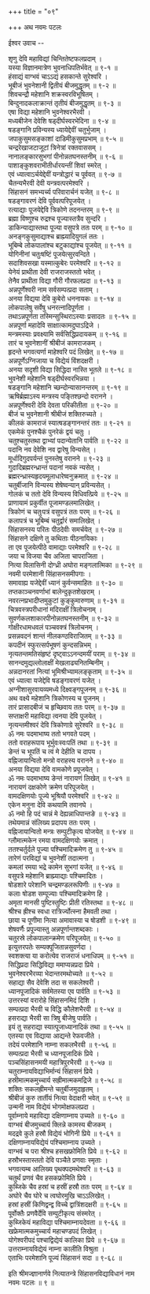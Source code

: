 +++
title = "०९"

+++
अथ नवमः पटलः  
  
  
ईश्वर उवाच --  
  
शृणु देवि महाविद्यां चिन्तितेष्टफलप्रदाम् ।  
यस्या विज्ञानमात्रेण भुवनाधिपतिर्भवेत् ॥ ९-१ ॥  
हंसाद्यं वाग्भवं चाऽऽद्यं हसकान्ते सुरेश्वरि ।  
भूबीजं भुवनेशानी द्वितीयं बीजमुद्धृतम् ॥ ९-२ ॥  
शिवचन्द्रौ महेशानि शक्रस्वरविभूषितम् ।  
बिन्दुनादकलाक्रान्तं तृतीयं बीजमुद्धृतम् ॥ ९-३ ॥  
एषा विद्या महेशानि भुवनेश्वरभैरवी ।  
मध्यबीजेन देवेशि षड्दीर्घस्वरभेदिना ॥ ९-४ ॥  
षडङ्गानि प्रविन्यस्य ध्यायेद्देवीं चतुर्भुजाम् ।  
जपाकुसुमसङ्काशां दाडिमीकुसुमप्रभाम् ॥ ९-५ ॥  
चन्द्ररेखाजटाजूटां त्रिनेत्रां रक्तवाससम् ।  
नानालङ्कारसुभगां पीनोन्नतघनस्तनीम् ॥ ९-६ ॥  
पाशाङ्कुशवराभीतीर्धारयन्तीं शिवां स्मरेत् ।  
एवं ध्यात्वाऽर्चयेद्देवीं यन्त्रोद्धारं च पूर्ववत् ॥ ९-७ ॥  
चैतन्यभैरवी देवी यन्त्रवत्परमेश्वरि ।  
सिंहासनं समभ्यर्च्य परिवारार्चनं यजेत् ॥ ९-८ ॥  
षडङ्गावरणं देवि पूर्ववत्परिपूजयेत् ।  
रत्याद्याः पूजयेद्देवि त्रिकोणे तदनन्तरम् ॥ ९-९ ॥  
ब्रह्मा विष्णुश्च रुद्रश्च पूज्यास्तत्रैव सुन्दरि ।  
डाकिन्याद्यास्तथा पूज्या वसुपत्रे ततः परम् ॥ ९-१० ॥  
अनङ्गकुसुमाद्याश्च ब्राह्म्यादियुगलं ततः ।  
भूबिम्बे लोकपालांश्च बटुकाद्यांश्च पूजयेत् ॥ ९-११ ॥  
योगिनीनां चतुःषष्टिं पूजयेत्सुरवन्दिते ।  
सदाशिवसखा यस्मात्कुबेरः परमेश्वरि ॥ ९-१२ ॥  
येनेयं प्राथीता देवी राजराजस्ततो भवेत् ।  
तेनैव प्राथीता विद्या गौरी गौरफलप्रदा ॥ ९-१३ ॥  
अन्नपूर्णेश्वरी नाम सर्वसम्पत्प्रदा सताम् ।  
अनया विद्यया देवि कुबेरो धननायकः ॥ ९-१४ ॥  
लोकपालेषु सर्वेषु धनरत्नादिपूर्णता ।  
तथाऽन्नपूर्णता तस्मिन्सुस्थिराऽस्याः प्रसादतः ॥ ९-१५ ॥  
अन्नपूर्णा महादेवि साक्षात्कामदुघाऽद्रिजे ।  
मन्त्रमस्याः प्रवक्ष्यामि सर्वसिद्धिप्रदायकम् ॥ ९-१६ ॥  
तारं च भुवनेशानीं श्रीबीजं कामराजकम् ।  
हृदन्ते भगवत्यर्णा माहेश्वरि पदं लिखेत् ॥ ९-१७ ॥  
अन्नपूर्णेऽग्निजाया च विद्येयं विंशदक्षरी ।  
अनया सदृशी विद्या सिद्धिदा नास्ति भूतले ॥ ९-१८ ॥  
भुवनेशी महेशानि षड्दीर्घस्वरभिन्नया ।  
षडङ्गानि महेशानि च्छन्दोन्यासानन्तरम् ॥ ९-१९ ॥  
ऋषिर्ब्रह्माऽस्य मन्त्रस्य पङ्तिश्छन्दो वरानने ।  
अन्नपूर्णेश्वरी देवि देवता परिकीतीता ॥ ९-२० ॥  
बीजं च भुवनेशानी श्रीबीजं शक्तिरुच्यते ।  
कीलकं कामराजं स्यात्षडङ्गानन्तरं ततः ॥ ९-२१ ॥  
एकमेकं पुनश्चैकं पुनरेकं द्वयं चतुः ।  
चतुश्चतुस्तथा द्वाभ्यां पदान्येतानि पार्वति ॥ ९-२२ ॥  
पदानि नव देवेशि नव द्वारेषु विन्यसेत् ।  
मूर्धादिगुदपर्यन्तं पुनस्तेषु वरानने ॥ ९-२३ ॥  
गुदादिब्रह्मरन्ध्रान्तं पदानां नवकं न्यसेत् ।  
ब्रह्मरन्ध्रास्यहृदयमूलाधारेष्वनुक्रमात् ॥ ९-२४ ॥  
चतुर्बीजानि विन्यस्य शेषेष्वन्यान् प्रविन्यसेत् ।  
गोलकं च ततो देवि विन्यस्य विधिवत्प्रिये ॥ ९-२५ ॥  
प्राणायामं प्रकुर्वीत पूजामण्डलमालिखेत् ।  
त्रिकोणं च चतुःपत्रं वसुपत्रं ततः परम् ॥ ९-२६ ॥  
कलापत्रं च भूबिम्बं चतुर्द्वारं समालिखेत् ।  
सिंहासनस्य परितः पीठदेवीः समर्चयेत् ॥ ९-२७ ॥  
सिंहासने दक्षिणे तु कथिताः पीठनायिकाः ।  
ता एव पूजयेत्पीठे वामाद्याः परमेश्वरि ॥ ९-२८ ॥  
जया च विजया चैव अजिता चापराजिता ।  
नित्या विलासिनी दोग्ध्री अघोरा मङ्गलात्मिका ॥ ९-२९ ॥  
नवमी परमेशानी सिंहासनसमीपगाः ।  
समावाह्य यजेद्देवीं ध्यानं कुर्वन्समाहितः ॥ ९-३० ॥  
तप्तकाञ्चनवर्णाभां बालेन्दुकृतशेखराम् ।  
नवरत्नप्रभादीप्तमुकुटां कुङ्कुमारुणाम् ॥ ९-३१ ॥  
चित्रवस्त्रपरीधानां मदिराक्षीं त्रिलोचनाम् ।  
सुवर्णकलशाकारपीनोन्नतघनस्तनीम् ॥ ९-३२ ॥  
गोक्षीरधामधवलं पञ्चवक्त्रं त्रिलोचनम् ।  
प्रसन्नवदनं शान्तं नीलकण्ठविराजितम् ॥ ९-३३ ॥  
कपदीनं स्फुरत्सर्पभूषणं कुन्दसन्निभम् ।  
नृत्यतन्तमतिसंहृष्टं दृष्ट्वाऽऽनन्दमयीं पराम् ॥ ९-३४ ॥  
सानन्दमुद्यल्लोलाक्षीं मेखलाढ्यनितम्बिनीम् ।  
अन्नदानरतां नित्यां भूमिश्रीभ्यामलङ्कृताम् ॥ ९-३५ ॥  
एवं ध्यात्वा यजेद्देवि षडङ्गावरणं यजेत् ।  
अग्नीशासुरवायव्यमध्ये दिक्ष्वङ्गपूजनम् ॥ ९-३६ ॥  
अथ वक्ष्ये महेशानि त्रिकोणस्य च पूजनम् ।  
तारं प्रासादबीजं च हृच्छिवाय ततः परम् ॥ ९-३७ ॥  
सप्ताक्षरी महाविद्या त्वनया देवि पूजयेत् ।  
नृत्यन्तमीश्वरं देवि त्रिकोणाग्रे सुरेश्वरि ॥ ९-३८ ॥  
ॐ नमः पदमाभाष्य ततो भगवते पदम् ।  
ततो वराहरूपाय भूर्भुवःस्वःपतिं तथा ॥ ९-३९ ॥  
ङेन्तं च भूपतिं च त्वं मे देहीति च दापय ।  
वह्निजायान्वितो मन्त्रो वराहस्य वरानने ॥ ९-४० ॥  
अनया विद्यया देवि वामकोणे प्रपूजयेत् ।  
ॐ नमः पदमाभाष्य ङेन्तं नारायणं लिखेत् ॥ ९-४१ ॥  
नारायणं दक्षकोणे क्रमेण परिपूजयेत् ।  
वामदक्षिणयोः पूज्ये भूश्रियौ परमेश्वरि ॥ ९-४२ ॥  
एकेन मनुना देवि कथयामि तवानघे ।  
ॐ नमो हि पदं चान्नं मे देह्यन्नाधिपान्तङे ॥ ९-४३ ॥  
तथेयमान्नं संलिख्य प्रदापय ततः परम् ।  
वह्निजायान्वितो मन्त्रः सम्पुटीकृत्य योजयेत् ॥ ९-४४ ॥  
ग्लौमात्मकेन रमया वामदक्षिणयोः क्रमात् ।  
ततश्चर्तुर्दले पूज्या पश्चिमादिक्रमेण तु ॥ ९-४५ ॥  
तारेणं परविद्यां च भुवनेशीं तदात्मना ।  
कमलां रमया भद्रे कामेन सुभगां यजेत् ॥ ९-४६ ॥  
वसुपत्रे महेशानि ब्राह्म्याद्याः पश्चिमादितः ।  
षोडशारे परेशानि चन्द्रमण्डलरूपिणीः ॥ ९-४७ ॥  
कलाः षोडश सम्पूज्याः पश्चिमादिक्रमेण हि ।  
अमृता मानसी पुष्टिस्तुष्टिः प्रीती रतिस्तथा ॥ ९-४८ ॥  
श्रीश्च ह्रीश्च स्वधा रात्रिर्ज्योत्स्ना हैमवती तथा ।  
छाया च पूणीमा नित्या अमावास्या च षोडशी ॥ ९-४९ ॥  
शेषवर्णैः प्रपूज्यास्तु अन्नपूर्णान्तशब्दकाः ।  
चतुरस्रे लोकपालान्क्रमेण परिपूजयेत् ॥ ९-५० ॥  
इत्युत्तरपतेः सम्यक्पूजितान्नसुवर्णदा ।  
स्वशक्त्या या करोत्येव राजराजं धनाधिपम् ॥ ९-५१ ॥  
सिद्धिप्रदा सिद्धिविद्या ममाप्यन्नप्रदा प्रिये ।  
भुवनेश्वरभैरव्या भेदान्तरमथोच्यते ॥ ९-५२ ॥  
सहाद्या सैव देवेशि तदा स सकलेश्वरी ।  
ध्यानपूजादिकं सर्वमेतस्या एव पार्वति ॥ ९-५३ ॥  
उत्तरस्यां वरारोहे सिंहासनमिदं दिशि ।  
सम्पत्प्रदा भैरवी च विद्धि कौलेशभैरवी ॥ ९-५४ ॥  
हसराद्या भैरवी सा त्रिषु बीजेषु पार्वति ।  
इयं तु सहराद्या स्यात्पूजाध्यानादिकं तथा ॥ ९-५५ ॥  
एतस्या एव विद्याया आद्यन्ते रेफवजीते ।  
तदेयं परमेशानि नाम्ना सकलभैरवी ॥ ९-५६ ॥  
सम्पत्प्रदा भैरवी च ध्यानपूजादिकं प्रिये ।  
पञ्चसिंहासनमयी महात्रिपुरभैरवी ॥ ९-५७ ॥  
चतुराम्नायविद्याभिर्मान्यं सिंहासनं प्रिये ।  
हस्रीमात्मकमुच्चार्य सह्रीमात्मकमद्रिजे ॥ ९-५८ ॥  
शक्तिः सकलह्रीमन्ते चतुर्बीजमुदाहृतम् ।  
श्रीबीजं कुरु तार्तीयं नित्या वेदाक्षरी भवेत् ॥ ९-५९ ॥  
उन्मनी नाम विद्येयं भोगमोक्षफलप्रदा ।  
पूर्वाम्नाये महाविद्या दक्षिणाम्नाय उच्यते ॥ ९-६० ॥  
वाग्भवं बीजमुच्चार्य क्लिन्ने कामस्य बीजकम् ।  
मदद्रवे कुले हस्रौ विद्येयं भोगिनी प्रिये ॥ ९-६१ ॥  
दक्षिणाम्नायविद्येयं पश्चिमाम्नाय उच्यते ।  
वाग्भवं च परा श्रीश्च हसखफ्रोमिति प्रिये ॥ ९-६२ ॥  
हस्रौभस्तास्ततो देवि पञ्चैते प्रणवाः स्मृताः ।  
भगवत्यम्ब आलिख्य पृथक्पदमथेश्वरि ॥ ९-६३ ॥  
चतुर्थं प्रणवं चैव हसकफ्रोमिति प्रिये ।  
कुब्जिके चैव हस्रां च हस्रीं हस्रौ ततः परम् ॥ ९-६४ ॥  
अघोरे चैव घोरे च त्वघोरमुखि चाऽऽलिखेत् ।  
हस्रां हस्रीं किणिद्वन्द्व विच्चे द्वात्रिंशदक्षरी ॥ ९-६५ ॥  
पूर्वोक्तैः प्रणवैर्देवि सम्पुटीकृत्य संस्मरेत् ।  
कुब्जिकेयं महाविद्या पश्चिमाम्नायदेवता ॥ ९-६६ ॥  
खफ्रेमात्मकमुच्चार्य महाचण्डपदं लिखेत् ।  
योगेश्वरीपदं पश्चाद्विद्येयं कालिका प्रिये ॥ ९-६७ ॥  
उत्तराम्नायविद्येयं नाम्ना कालीति विश्रुता ।  
एताभिः परमेशानि पूज्यं सिंहासनं सदा ॥ ९-६८ ॥  
  
इति श्रीमज्ज्ञानार्णवे नित्यातन्त्रे सिंहासनविद्याविधानं नाम   
नवमः पटलः ॥ ९ ॥  
  
  
  
  
  
